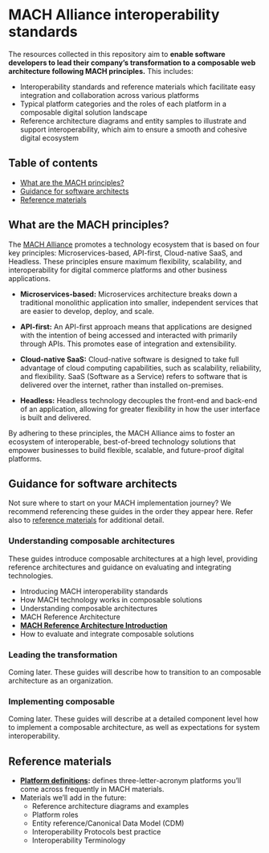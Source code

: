 # MACH Alliance interoperability standards

The resources collected in this repository aim to **enable software developers to lead their company’s transformation to a composable web architecture following MACH principles.** This includes:

* Interoperability standards and reference materials which facilitate easy integration and collaboration across various platforms
* Typical platform categories and the roles of each platform in a composable digital solution landscape
* Reference architecture diagrams and entity samples to illustrate and support interoperability, which aim to ensure a smooth and cohesive digital ecosystem

## Table of contents

* [What are the MACH principles?](#what-are-the-mach-principles)
* [Guidance for software architects](#guidance-for-software-architects)
* [Reference materials](#reference-materials)

## What are the MACH principles?

The [MACH Alliance](https://machalliance.org/) promotes a technology ecosystem that is based on four key principles: Microservices-based, API-first, Cloud-native SaaS, and Headless. These principles ensure maximum flexibility, scalability, and interoperability for digital commerce platforms and other business applications.

* **Microservices-based:** Microservices architecture breaks down a traditional monolithic application into smaller, independent services that are easier to develop, deploy, and scale.

* **API-first:** An API-first approach means that applications are designed with the intention of being accessed and interacted with primarily through APIs. This promotes ease of integration and extensibility.

* **Cloud-native SaaS:** Cloud-native software is designed to take full advantage of cloud computing capabilities, such as scalability, reliability, and flexibility. SaaS (Software as a Service) refers to software that is delivered over the internet, rather than installed on-premises.

* **Headless:** Headless technology decouples the front-end and back-end of an application, allowing for greater flexibility in how the user interface is built and delivered.

By adhering to these principles, the MACH Alliance aims to foster an ecosystem of interoperable, best-of-breed technology solutions that empower businesses to build flexible, scalable, and future-proof digital platforms.

## Guidance for software architects

Not sure where to start on your MACH implementation journey? We recommend referencing these guides in the order they appear here. Refer also to [reference materials](#reference-materials) for additional detail.

### Understanding composable architectures

These guides introduce composable architectures at a high level, providing reference architectures and guidance on evaluating and integrating technologies.

* Introducing MACH interoperability standards
* How MACH technology works in composable solutions
* Understanding composable architectures
* MACH Reference Architecture
* **[MACH Reference Architecture Introduction](./reference/architecture-intro.md)**
* How to evaluate and integrate composable solutions

### Leading the transformation

Coming later. These guides will describe how to transition to an composable architecture as an organization.

### Implementing composable

Coming later. These guides will describe at a detailed component level how to implement a composable architecture, as well as expectations for system interoperability.

## Reference materials

* **[Platform definitions](./reference/platforms.md):** defines three-letter-acronym platforms you’ll come across frequently in MACH materials.
* Materials we’ll add in the future:
  * Reference architecture diagrams and examples
  * Platform roles
  * Entity reference/Canonical Data Model (CDM)
  * Interoperability Protocols best practice
  * Interoperability Terminology